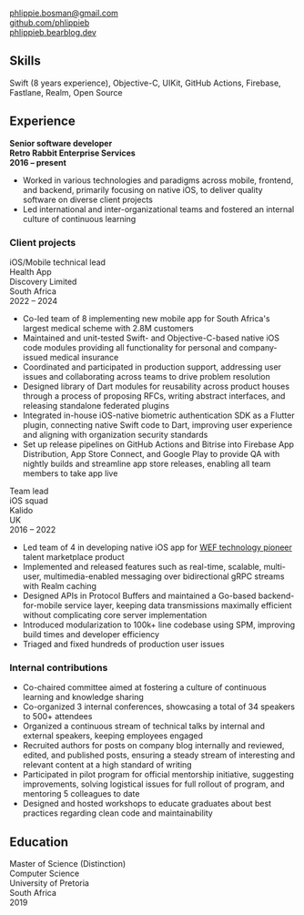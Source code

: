 <!-- NOTE: Title will be added by pandoc -->
<!-- # Phlippie Bosman -->

<br/>
<div class="table"><div class="row">
  <div class="col"><a href="mailto:phlippie.bosman@gmail.com">phlippie.bosman@gmail.com</a></div>
  <div class="col"><a href="https://github.com/phlippieb">github.com/phlippieb</a></div>
  <div class="col"><a href="https://phlippieb.bearblog.dev">phlippieb.bearblog.dev</a></div>
</div></div>

## Skills

Swift (8 years experience), Objective-C, UIKit, GitHub Actions, Firebase, Fastlane, Realm, Open Source

## Experience

<div class="table"><div class="row">
  <div class="col"><b>Senior software developer</b></div>
  <div class="col"><b>Retro Rabbit Enterprise Services</b></div>
  <div class="col"><b>2016 – present</b></div>
</div></div>
    
- Worked in various technologies and paradigms across mobile, frontend, and backend, primarily focusing on native iOS, to deliver quality software on diverse client projects
- Led international and inter-organizational teams and fostered an internal culture of continuous learning

### Client projects

<div class="table"><div class="row">
  <div class="col">
    iOS/Mobile technical lead <br/>
    Health App
  </div>
  <div class="col">
    Discovery Limited <br/>
    South Africa
  </div>
  <div class="col">
    2022 – 2024
  </div>
</div></div>

- Co-led team of 8 implementing new mobile app for South Africa's largest medical scheme with 2.8M customers
- Maintained and unit-tested Swift- and Objective-C-based native iOS code modules providing all functionality for personal and company-issued medical insurance
- Coordinated and participated in production support, addressing user issues and collaborating across teams to drive problem resolution
- Designed library of Dart modules for reusability across product houses through a process of proposing RFCs, writing abstract interfaces, and releasing standalone federated plugins
- Integrated in-house iOS-native biometric authentication SDK as a Flutter plugin, connecting native Swift code to Dart, improving user experience and aligning with organization security standards
- Set up release pipelines on GitHub Actions and Bitrise into Firebase App Distribution, App Store Connect, and Google Play to provide QA with nightly builds and streamline app store releases, enabling all team members to take app live

<div class="table"><div class="row">
  <div class="col">
    Team lead <br/>
    iOS squad
  </div>
  <div class="col">
    Kalido <br/>
    UK
  </div>
  <div class="col">
    2016 – 2022
  </div>
</div></div>

- Led team of 4 in developing native iOS app for [WEF technology pioneer](https://widgets.weforum.org/techpioneers-2020/kalido/) talent marketplace product
- Implemented and released features such as real-time, scalable, multi-user, multimedia-enabled messaging over bidirectional gRPC streams with Realm caching
- Designed APIs in Protocol Buffers and maintained a Go-based backend-for-mobile service layer, keeping data transmissions maximally efficient without complicating core server implementation
- Introduced modularization to 100k+ line codebase using SPM, improving build times and developer efficiency
- Triaged and fixed hundreds of production user issues

### Internal contributions

- Co-chaired committee aimed at fostering a culture of continuous learning and knowledge sharing
- Co-organized 3 internal conferences, showcasing a total of 34 speakers to 500+ attendees
- Organized a continuous stream of technical talks by internal and external speakers, keeping employees engaged
- Recruited authors for posts on company blog internally and reviewed, edited, and published posts, ensuring a steady stream of interesting and relevant content at a high standard of writing
- Participated in pilot program for official mentorship initiative, suggesting improvements, solving logistical issues for full rollout of program, and mentoring 5 colleagues to date
- Designed and hosted workshops to educate graduates about best practices regarding clean code and maintainability

## Education

<div class="table"><div class="row">
  <div class="col">
    Master of Science (Distinction)<br/>
    Computer Science
  </div>
  <div class="col">
    University of Pretoria<br/>
    South Africa
  </div>
  <div class="col">
    2019
  </div>
</div></div>

